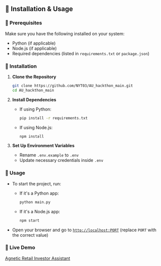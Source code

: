 ## 📌 Installation & Usage  

### 🔹 Prerequisites  
Make sure you have the following installed on your system:  
- Python (if applicable)  
- Node.js (if applicable)  
- Required dependencies (listed in `requirements.txt` or `package.json`)  

### 🔹 Installation  
1. **Clone the Repository**  
   ```sh
   git clone https://github.com/NYT03/AU_hackthon_main.git
   cd AU_hackthon_main
   ```  

2. **Install Dependencies**  
   - If using Python:  
     ```sh
     pip install -r requirements.txt
     ```  
   - If using Node.js:  
     ```sh
     npm install
     ```  

3. **Set Up Environment Variables**  
   - Rename `.env.example` to `.env`  
   - Update necessary credentials inside `.env`  

### 🔹 Usage  
- To start the project, run:  
  - If it's a Python app:  
    ```sh
    python main.py
    ```  
  - If it's a Node.js app:  
    ```sh
    npm start
    ```  

- Open your browser and go to [`http://localhost:PORT`](http://localhost:PORT) (replace `PORT` with the correct value)  

### 🔹 Live Demo  
[Agnetic Retail Investor Assistant](https://agnetic-retail-investor-assistant.onrender.com)  
